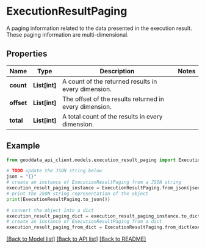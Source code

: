 # ExecutionResultPaging

A paging information related to the data presented in the execution result. These paging information are multi-dimensional.

## Properties

Name | Type | Description | Notes
------------ | ------------- | ------------- | -------------
**count** | **List[int]** | A count of the returned results in every dimension. | 
**offset** | **List[int]** | The offset of the results returned in every dimension. | 
**total** | **List[int]** | A total count of the results in every dimension. | 

## Example

```python
from gooddata_api_client.models.execution_result_paging import ExecutionResultPaging

# TODO update the JSON string below
json = "{}"
# create an instance of ExecutionResultPaging from a JSON string
execution_result_paging_instance = ExecutionResultPaging.from_json(json)
# print the JSON string representation of the object
print(ExecutionResultPaging.to_json())

# convert the object into a dict
execution_result_paging_dict = execution_result_paging_instance.to_dict()
# create an instance of ExecutionResultPaging from a dict
execution_result_paging_from_dict = ExecutionResultPaging.from_dict(execution_result_paging_dict)
```
[[Back to Model list]](../README.md#documentation-for-models) [[Back to API list]](../README.md#documentation-for-api-endpoints) [[Back to README]](../README.md)


